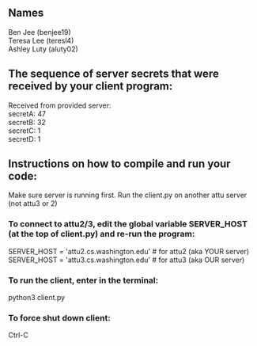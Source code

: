 ## Names
Ben Jee (benjee19)\
Teresa Lee (teresl4)\
Ashley Luty (aluty02)

## The sequence of server secrets that were received by your client program:

Received from provided server:\
secretA: 47 \
secretB: 32 \
secretC: 1  \
secretD: 1

## Instructions on how to compile and run your code:
Make sure server is running first.
Run the client.py on another attu server (not attu3 or 2)

### To connect to attu2/3, edit the global variable SERVER_HOST (at the top of client.py) and re-run the program:
SERVER_HOST = 'attu2.cs.washington.edu'     # for attu2 (aka YOUR server) \
SERVER_HOST = 'attu3.cs.washington.edu'     # for attu3 (aka OUR server)

### To run the client, enter in the terminal:
python3 client.py

### To force shut down client:
Ctrl-C
